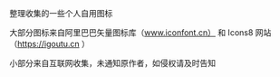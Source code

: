 整理收集的一些个人自用图标

大部分图标来自阿里巴巴矢量图标库（www.iconfont.cn） 和 Icons8 网站（https://igoutu.cn ）

小部分来自互联网收集，未通知原作者，如侵权请及时告知
